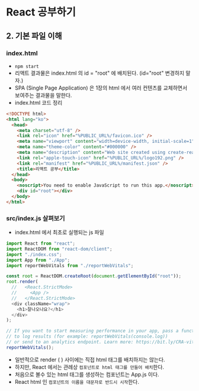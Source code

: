 # React 공부하기

## 2. 기본 파일 이해

### index.html

- `npm start`
- 리액트 결과물은 index.html 의 id = "root" 에 배치된다. (id="root" 변경하지 말자.)
- SPA (Single Page Application) 은 1장의 html 에서 여러 컨텐츠를 교체하면서 보여주는 결과물을 말한다.
- index.html 코드 정리

```html
<!DOCTYPE html>
<html lang="ko">
  <head>
    <meta charset="utf-8" />
    <link rel="icon" href="%PUBLIC_URL%/favicon.ico" />
    <meta name="viewport" content="width=device-width, initial-scale=1" />
    <meta name="theme-color" content="#000000" />
    <meta name="description" content="Web site created using create-react-app" />
    <link rel="apple-touch-icon" href="%PUBLIC_URL%/logo192.png" />
    <link rel="manifest" href="%PUBLIC_URL%/manifest.json" />
    <title>리액트 공부</title>
  </head>
  <body>
    <noscript>You need to enable JavaScript to run this app.</noscript>
    <div id="root"></div>
  </body>
</html>
```

### src/index.js 살펴보기

- index.html 에서 최초로 실행되는 js 파일

```js
import React from "react";
import ReactDOM from "react-dom/client";
import "./index.css";
import App from "./App";
import reportWebVitals from "./reportWebVitals";

const root = ReactDOM.createRoot(document.getElementById("root"));
root.render(
  //   <React.StrictMode>
  //     <App />
  //   </React.StrictMode>
  <div className="wrap">
    <h1>잘나오나요?</h1>
  </div>
);

// If you want to start measuring performance in your app, pass a function
// to log results (for example: reportWebVitals(console.log))
// or send to an analytics endpoint. Learn more: https://bit.ly/CRA-vitals
reportWebVitals();
```

- 일반적으로 render ( ) 사이에는 직접 html 태그를 배치하지는 않는다.
- 하지만, React 에서는 관례상 `컴포넌트로 html 태그를 만들어 배치`한다.
- 처음으로 볼수 있는 html 태그를 생성하는 컴포넌트는 App.js 이다.
- React html 인 `컴포넌트의 이름을 대문자로 반드시 시작`한다.
